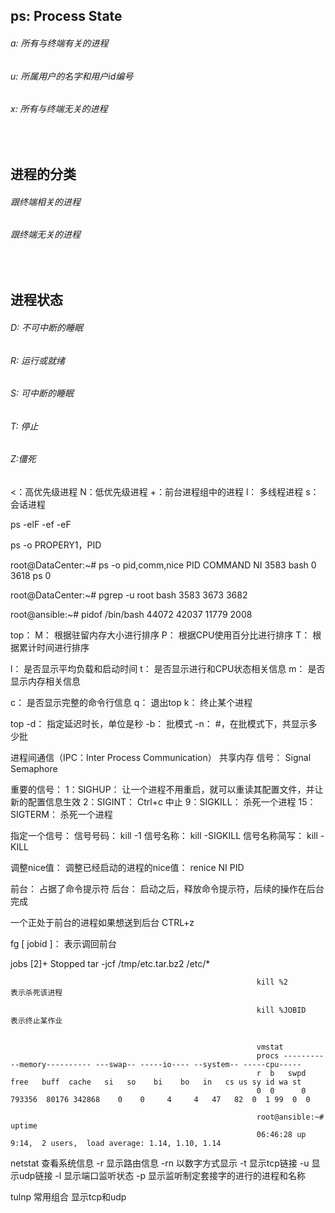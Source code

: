 ## ps: Process State
###### a: 所有与终端有关的进程
###### u: 所属用户的名字和用户id编号
###### x: 所有与终端无关的进程

<br>

## 进程的分类
###### 跟终端相关的进程
###### 跟终端无关的进程

<br>

## 进程状态
###### D: 不可中断的睡眠
###### R: 运行或就绪
###### S: 可中断的睡眠
###### T: 停止
###### Z:僵死

<：高优先级进程
N：低优先级进程
+：前台进程组中的进程
l：  多线程进程
s： 会话进程     


ps
-elF
-ef
-eF

ps -o PROPERY1，PID

root@DataCenter:~# ps -o pid,comm,nice
PID COMMAND          NI
3583 bash              0
3618 ps                0  

root@DataCenter:~# pgrep -u root bash 
3583
3673
3682      

root@ansible:~# pidof /bin/bash
44072 42037 11779 2008                


top：
M：  根据驻留内存大小进行排序
P：   根据CPU使用百分比进行排序
T：   根据累计时间进行排序

l：      是否显示平均负载和启动时间
t：      是否显示进行和CPU状态相关信息
m：    是否显示内存相关信息

c：     是否显示完整的命令行信息
q：     退出top
k：     终止某个进程


top
-d：     指定延迟时长，单位是秒
-b：     批模式
-n：     #，在批模式下，共显示多少批

进程间通信（IPC：Inter Process Communication）
共享内存
信号： Signal
Semaphore

重要的信号：
1：SIGHUP：   让一个进程不用重启，就可以重读其配置文件，并让新的配置信息生效
2：SIGINT：   Ctrl+c  中止
9：SIGKILL：  杀死一个进程
15：SIGTERM：     杀死一个进程

指定一个信号：
信号号码：   kill -1
信号名称：   kill -SIGKILL
信号名称简写： kill -KILL


调整nice值：
调整已经启动的进程的nice值：
renice NI PID


前台： 占据了命令提示符
后台： 启动之后，释放命令提示符，后续的操作在后台完成

一个正处于前台的进程如果想送到后台
CTRL+z

fg  [ jobid ]： 表示调回前台

jobs
[2]+  Stopped           tar -jcf  /tmp/etc.tar.bz2  /etc/*

														   kill %2         表示杀死该进程

														   kill %JOBID     表示终止某作业


														   vmstat
														   procs -----------memory---------- ---swap-- -----io---- --system-- -----cpu-----
														   r  b   swpd   free   buff  cache   si   so    bi    bo   in   cs us sy id wa st
														   0  0      0 793356  80176 342868    0    0     4     4   47   82  0  1 99  0  0	

														   root@ansible:~# uptime
														   06:46:28 up  9:14,  2 users,  load average: 1.14, 1.10, 1.14 




netstat   查看系统信息
-r      显示路由信息
-rn     以数字方式显示
-t      显示tcp链接
-u      显示udp链接
-l       显示端口监听状态
-p      显示监听制定套接字的进行的进程和名称

tulnp   常用组合 显示tcp和udp



